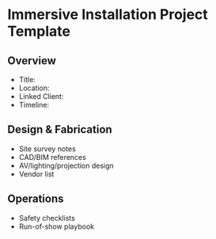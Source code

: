 # Immersive Installation Project Template
## Overview
- Title:
- Location:
- Linked Client:
- Timeline:

## Design & Fabrication
- Site survey notes
- CAD/BIM references
- AV/lighting/projection design
- Vendor list

## Operations
- Safety checklists
- Run-of-show playbook

